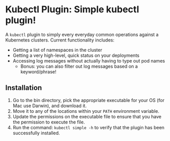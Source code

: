 # Kubectl Plugin: Simple kubectl plugin! 

A `kubectl` plugin to simply every everyday common operations against a Kubernetes clusters. Current functionality includes:

- Getting a list of namespaces in the cluster
- Getting a very high-level, quick status on your deployments
- Accessing log messages without actually having to type out pod names
    - Bonus: you can also filter out log messages based on a keyword/phrase!

## Installation
1. Go to the bin directory, pick the appropriate executable for your OS (for Mac use Darwin), and download it.
2. Move it to any of the locations within your `PATH` environment variable.
3. Update the permissions on the executable file to ensure that you have the permission to execute the file.
4. Run the command: `kubectl simple -h` to verify that the plugin has been successfully installed.